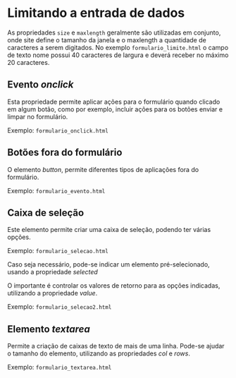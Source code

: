 # Limitando a entrada de dados

As propriedades `size` e `maxlength` geralmente são utilizadas em conjunto, onde site define o tamanho da janela e o maxlength a quantidade de caracteres a serem digitados.
No exemplo `formulario_limite.html` o campo de texto nome possui 40 caracteres de largura e deverá receber no máximo 20 caracteres.

## Evento *onclick*

Esta propriedade permite aplicar ações para o formulário quando clicado em algum botão, como por exemplo, incluir ações para os botões enviar e limpar no formulário.

Exemplo: `formulario_onclick.html`

## Botões fora do formulário

O elemento *button*, permite diferentes tipos de aplicações fora do formulário. 

Exemplo: `formulario_evento.html`

## Caixa de seleção

Este elemento permite criar uma caixa de seleção, podendo ter várias opções.

Exemplo: `formulario_selecao.html`

Caso seja necessário, pode-se indicar um elemento pré-selecionado, usando a propriedade *selected*

O importante é controlar os valores de retorno para as opções indicadas, utilizando a propriedade *value*.

Exemplo: `formulario_selecao2.html`

## Elemento *textarea*

Permite a criação de caixas de texto de mais de uma linha. Pode-se ajudar o tamanho do elemento, utilizando as propriedades *col* e *rows*.

Exemplo: `formulario_textarea.html`

